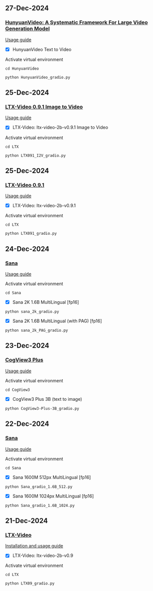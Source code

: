 

## 27-Dec-2024

### [HunyuanVideo: A Systematic Framework For Large Video Generation Model](https://github.com/Tencent/HunyuanVideo/)

[Usage guide](https://youtu.be/quOhEKnSTqg)

- [x] HunyuanVideo Text to Video

Activate virtual environment
```
cd HunyuanVideo
```

```
python HunyuanVideo_gradio.py
```

## 25-Dec-2024

### [LTX-Video 0.9.1 Image to Video](https://github.com/Lightricks/LTX-Video)

[Usage guide](https://youtu.be/D3dZ2dTb4RU)

- [x] LTX-Video: ltx-video-2b-v0.9.1 Image to Video

Activate virtual environment
```
cd LTX
```

```
python LTX091_I2V_gradio.py
```


## 25-Dec-2024

### [LTX-Video 0.9.1](https://github.com/Lightricks/LTX-Video)

[Usage guide](https://youtu.be/L8hkDNPacFw)

- [x] LTX-Video: ltx-video-2b-v0.9.1

Activate virtual environment
```
cd LTX
```

```
python LTX091_gradio.py
```


## 24-Dec-2024

### [Sana](https://github.com/NVlabs/Sana)

[Usage guide](https://youtu.be/1U54Ns3JByI)


Activate virtual environment
```
cd Sana
```

- [x] Sana 2K 1.6B MultiLingual [fp16]

```
python sana_2k_gradio.py
```

- [x] Sana 2K 1.6B MultiLingual (with PAG) [fp16]

```
python sana_2k_PAG_gradio.py
```

## 23-Dec-2024

### [CogView3 Plus](https://github.com/THUDM/CogView3)

[Usage guide](https://youtu.be/NexdRNqPM9k)


Activate virtual environment
```
cd CogView3
```

- [x] CogView3 Plus 3B (text to image)

```
python CogView3-Plus-3B_gradio.py
```


## 22-Dec-2024

### [Sana](https://github.com/NVlabs/Sana)

[Usage guide](https://youtu.be/GIwwE-lNhNw)


Activate virtual environment
```
cd Sana
```

- [x] Sana 1600M 512px MultiLingual [fp16]

```
python Sana_gradio_1.6B_512.py
```

- [x] Sana 1600M 1024px MultiLingual [fp16]

```
python Sana_gradio_1.6B_1024.py
```



## 21-Dec-2024

### [LTX-Video](https://github.com/Lightricks/LTX-Video)

[Installation and usage guide](https://youtu.be/4Wo1Kgluzd4)

- [x] LTX-Video: ltx-video-2b-v0.9

Activate virtual environment
```
cd LTX
```

```
python LTX09_gradio.py
```
